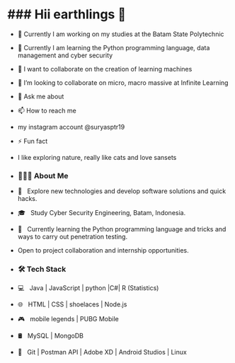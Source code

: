 # ### Hii earthlings 👋

- 🔭 Currently I am working on my studies at the Batam State Polytechnic
- 🌱 Currently I am learning the Python programming language, data management and cyber security
- 👯 I want to collaborate on the creation of learning machines
- 🤔 I’m looking to collaborate on micro, macro massive at Infinite Learning
- 💬 Ask me about 
- 📫 How to reach me
- my instagram account @suryasptr19
- ⚡ Fun fact
- I like exploring nature, really like cats and love sansets

- <h3> 👨🏻‍💻 About Me </h3>

- 🤔 &nbsp; Explore new technologies and develop software solutions and quick hacks.
- 🎓 &nbsp; Study Cyber ​​Security Engineering, Batam, Indonesia.
- 🌱 &nbsp; Currently learning the Python programming language and tricks and ways to carry out penetration testing.
- Open to project collaboration and internship opportunities.

- <h3>🛠 Tech Stack</h3>

- 💻 &nbsp; Java | JavaScript | python |C#| R (Statistics)
- 🌐 &nbsp; HTML | CSS | shoelaces | Node.js
- 🎮 &nbsp; mobile legends | PUBG Mobile
- 🛢 &nbsp; MySQL | MongoDB
- 🔧 &nbsp; Git | Postman API | Adobe XD | Android Studios | Linux
